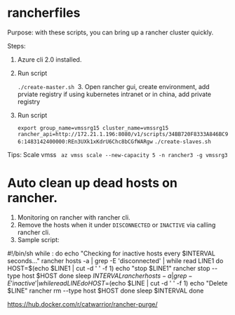 # rancherfiles

Purpose:
  with these scripts, you can bring up a rancher cluster quickly.
  
Steps:
  1. Azure cli 2.0 installed.
  2. Run script
  
     `./create-master.sh`
  3. Open rancher gui, create environment, add prviate registry if using kubernetes intranet or in china, add private registry
  4. Run script
  
     `export group_name=vmssrg15 cluster_name=vmssrg15 rancher_api=http://172.21.1.196:8080/v1/scripts/34BB720F8333A846BC96:1483142400000:REn3UXk1xKdrU6Chc8bCGfWARgw`
     `./create-slaves.sh`

Tips:
  Scale vmss ` az vmss scale --new-capacity 5 -n rancher3 -g vmssrg3`

# Auto clean up dead hosts on rancher.
1. Monitoring on rancher with rancher cli.
2. Remove the hosts when it under `DISCONNECTED` or `INACTIVE` via calling rancher cli.
3. Sample script:


  #!/bin/sh
  while :
  do
      echo "Checking for inactive hosts every $INTERVAL seconds..."
      rancher hosts -a | grep -E 'disconnected' | while read LINE1
      do
          HOST=$(echo $LINE1 | cut -d ' ' -f 1)
          echo "stop $LINE1"
          rancher stop --type host $HOST
      done
      sleep $INTERVAL
      rancher hosts -a | grep -E 'inactive' | while read LINE
      do
          HOST=$(echo $LINE | cut -d ' ' -f 1)
          echo "Delete $LINE"
          rancher rm --type host $HOST
      done
      sleep $INTERVAL
  done



  https://hub.docker.com/r/catwarrior/rancher-purge/
 
